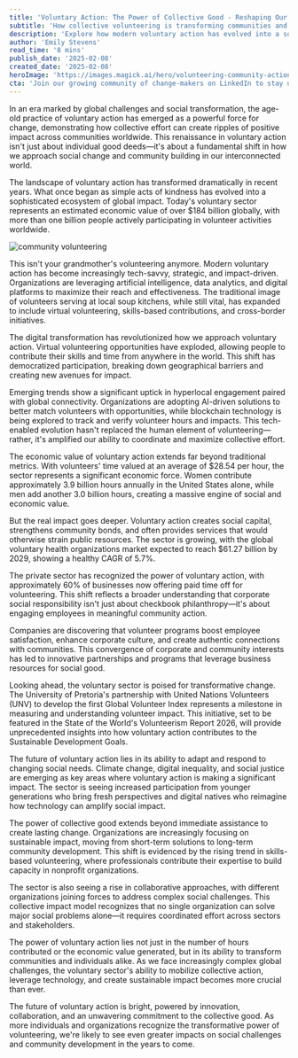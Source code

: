```yaml
---
title: 'Voluntary Action: The Power of Collective Good - Reshaping Our World Through United Purpose'
subtitle: 'How collective volunteering is transforming communities and creating lasting social impact'
description: 'Explore how modern voluntary action has evolved into a sophisticated ecosystem of global impact, leveraging technology and collective effort to address social challenges. With an estimated economic value of $184 billion globally and over one billion active participants, voluntary action is reshaping how we approach community building and social change in our interconnected world.'
author: 'Emily Stevens'
read_time: '8 mins'
publish_date: '2025-02-08'
created_date: '2025-02-08'
heroImage: 'https://images.magick.ai/hero/volunteering-community-action.jpg'
cta: 'Join our growing community of change-makers on LinkedIn to stay updated on the latest trends in voluntary action and social impact. Connect with like-minded professionals who are reshaping the future of community engagement.'
---
```


In an era marked by global challenges and social transformation, the age-old practice of voluntary action has emerged as a powerful force for change, demonstrating how collective effort can create ripples of positive impact across communities worldwide. This renaissance in voluntary action isn't just about individual good deeds—it's about a fundamental shift in how we approach social change and community building in our interconnected world.

The landscape of voluntary action has transformed dramatically in recent years. What once began as simple acts of kindness has evolved into a sophisticated ecosystem of global impact. Today's voluntary sector represents an estimated economic value of over $184 billion globally, with more than one billion people actively participating in volunteer activities worldwide.

![community volunteering](https://i.magick.ai/PIXE/1739011984777_magick_img.webp)

This isn't your grandmother's volunteering anymore. Modern voluntary action has become increasingly tech-savvy, strategic, and impact-driven. Organizations are leveraging artificial intelligence, data analytics, and digital platforms to maximize their reach and effectiveness. The traditional image of volunteers serving at local soup kitchens, while still vital, has expanded to include virtual volunteering, skills-based contributions, and cross-border initiatives.

The digital transformation has revolutionized how we approach voluntary action. Virtual volunteering opportunities have exploded, allowing people to contribute their skills and time from anywhere in the world. This shift has democratized participation, breaking down geographical barriers and creating new avenues for impact.

Emerging trends show a significant uptick in hyperlocal engagement paired with global connectivity. Organizations are adopting AI-driven solutions to better match volunteers with opportunities, while blockchain technology is being explored to track and verify volunteer hours and impacts. This tech-enabled evolution hasn't replaced the human element of volunteering—rather, it's amplified our ability to coordinate and maximize collective effort.

The economic value of voluntary action extends far beyond traditional metrics. With volunteers' time valued at an average of $28.54 per hour, the sector represents a significant economic force. Women contribute approximately 3.9 billion hours annually in the United States alone, while men add another 3.0 billion hours, creating a massive engine of social and economic value.

But the real impact goes deeper. Voluntary action creates social capital, strengthens community bonds, and often provides services that would otherwise strain public resources. The sector is growing, with the global voluntary health organizations market expected to reach $61.27 billion by 2029, showing a healthy CAGR of 5.7%.

The private sector has recognized the power of voluntary action, with approximately 60% of businesses now offering paid time off for volunteering. This shift reflects a broader understanding that corporate social responsibility isn't just about checkbook philanthropy—it's about engaging employees in meaningful community action.

Companies are discovering that volunteer programs boost employee satisfaction, enhance corporate culture, and create authentic connections with communities. This convergence of corporate and community interests has led to innovative partnerships and programs that leverage business resources for social good.

Looking ahead, the voluntary sector is poised for transformative change. The University of Pretoria's partnership with United Nations Volunteers (UNV) to develop the first Global Volunteer Index represents a milestone in measuring and understanding volunteer impact. This initiative, set to be featured in the State of the World's Volunteerism Report 2026, will provide unprecedented insights into how voluntary action contributes to the Sustainable Development Goals.

The future of voluntary action lies in its ability to adapt and respond to changing social needs. Climate change, digital inequality, and social justice are emerging as key areas where voluntary action is making a significant impact. The sector is seeing increased participation from younger generations who bring fresh perspectives and digital natives who reimagine how technology can amplify social impact.

The power of collective good extends beyond immediate assistance to create lasting change. Organizations are increasingly focusing on sustainable impact, moving from short-term solutions to long-term community development. This shift is evidenced by the rising trend in skills-based volunteering, where professionals contribute their expertise to build capacity in nonprofit organizations.

The sector is also seeing a rise in collaborative approaches, with different organizations joining forces to address complex social challenges. This collective impact model recognizes that no single organization can solve major social problems alone—it requires coordinated effort across sectors and stakeholders.

The power of voluntary action lies not just in the number of hours contributed or the economic value generated, but in its ability to transform communities and individuals alike. As we face increasingly complex global challenges, the voluntary sector's ability to mobilize collective action, leverage technology, and create sustainable impact becomes more crucial than ever.

The future of voluntary action is bright, powered by innovation, collaboration, and an unwavering commitment to the collective good. As more individuals and organizations recognize the transformative power of volunteering, we're likely to see even greater impacts on social challenges and community development in the years to come.